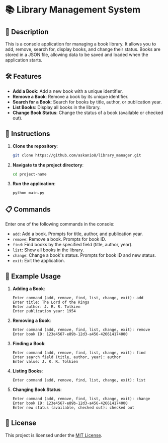 # 📚 Library Management System

## 🚀 Description
This is a console application for managing a book library. It allows you to add, remove, search for, display books, and change their status. Books are stored in a JSON file, allowing data to be saved and loaded when the application starts.

## 🛠️ Features
- **Add a Book**: Add a new book with a unique identifier.
- **Remove a Book**: Remove a book by its unique identifier.
- **Search for a Book**: Search for books by title, author, or publication year.
- **List Books**: Display all books in the library.
- **Change Book Status**: Change the status of a book (available or checked out).

## 📜 Instructions

1. **Clone the repository**:
    ```bash
    git clone https://github.com/askanio8/library_manager.git
    ```

2. **Navigate to the project directory**:
    ```bash
    cd project-name
    ```

3. **Run the application**:
    ```bash
    python main.py
    ```

## 📋 Commands
Enter one of the following commands in the console:

- `add`: Add a book. Prompts for title, author, and publication year.
- `remove`: Remove a book. Prompts for book ID.
- `find`: Find books by the specified field (title, author, year).
- `list`: Show all books in the library.
- `change`: Change a book's status. Prompts for book ID and new status.
- `exit`: Exit the application.

## 🔧 Example Usage

1. **Adding a Book**:
    ```
    Enter command (add, remove, find, list, change, exit): add
    Enter title: The Lord of the Rings
    Enter author: J. R. R. Tolkien
    Enter publication year: 1954
    ```

2. **Removing a Book**:
    ```
    Enter command (add, remove, find, list, change, exit): remove
    Enter book ID: 123e4567-e89b-12d3-a456-426614174000
    ```

3. **Finding a Book**:
    ```
    Enter command (add, remove, find, list, change, exit): find
    Enter search field (title, author, year): author
    Enter value: J. R. R. Tolkien
    ```

4. **Listing Books**:
    ```
    Enter command (add, remove, find, list, change, exit): list
    ```

5. **Changing Book Status**:
    ```
    Enter command (add, remove, find, list, change, exit): change
    Enter book ID: 123e4567-e89b-12d3-a456-426614174000
    Enter new status (available, checked out): checked out
    ```

## 📄 License
This project is licensed under the [MIT License](LICENSE).

